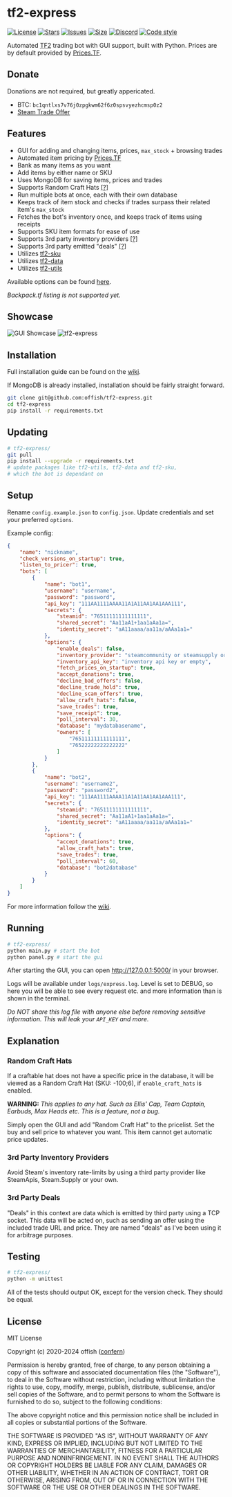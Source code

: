 # tf2-express
[![License](https://img.shields.io/github/license/offish/tf2-express.svg)](https://github.com/offish/tf2-express/blob/master/LICENSE)
[![Stars](https://img.shields.io/github/stars/offish/tf2-express.svg)](https://github.com/offish/tf2-express/stargazers)
[![Issues](https://img.shields.io/github/issues/offish/tf2-express.svg)](https://github.com/offish/tf2-express/issues)
[![Size](https://img.shields.io/github/repo-size/offish/tf2-express.svg)](https://github.com/offish/tf2-express)
[![Discord](https://img.shields.io/discord/467040686982692865?color=7289da&label=Discord&logo=discord)](https://discord.gg/t8nHSvA)
[![Code style](https://img.shields.io/badge/code%20style-black-000000.svg)](https://github.com/psf/black)

Automated <abbr title="Team Fortress 2">TF2</abbr> trading bot with GUI support, built with Python. Prices are by default provided by [Prices.TF](https://prices.tf).

## Donate
Donations are not required, but greatly appericated.
- BTC: `bc1qntlxs7v76j0zpgkwm62f6z0spsvyezhcmsp0z2`
- [Steam Trade Offer](https://steamcommunity.com/tradeoffer/new/?partner=293059984&token=0-l_idZR)


## Features
* GUI for adding and changing items, prices, `max_stock` + browsing trades
* Automated item pricing by [Prices.TF](https://prices.tf)
* Bank as many items as you want
* Add items by either name or SKU
* Uses MongoDB for saving items, prices and trades
* Supports Random Craft Hats [[?]](#random-craft-hats)
* Run multiple bots at once, each with their own database
* Keeps track of item stock and checks if trades surpass their related item's `max_stock`
* Fetches the bot's inventory once, and keeps track of items using receipts
* Supports SKU item formats for ease of use
* Supports 3rd party inventory providers [[?]](#3rd-party-inventory-providers)
* Supports 3rd party emitted "deals" [[?]](#3rd-party-deals)
* Utilizes [tf2-sku](https://github.com/offish/tf2-sku)
* Utilizes [tf2-data](https://github.com/offish/tf2-data)
* Utilizes [tf2-utils](https://github.com/offish/tf2-utils)

Available options can be found [here](express/options.py).

*Backpack.tf listing is not supported yet.*

## Showcase
![GUI Showcase](https://github.com/offish/tf2-express/assets/30203217/3093be18-412d-4852-a9a1-270f2e16f194)
![tf2-express](https://github.com/offish/tf2-express/assets/30203217/c32d6c2e-b59d-4923-97e7-8ba7cf5f8640)

## Installation
Full installation guide can be found on the [wiki](https://github.com/offish/tf2-express/wiki).

If MongoDB is already installed, installation should be fairly straight forward.

```bash
git clone git@github.com:offish/tf2-express.git
cd tf2-express
pip install -r requirements.txt
```

## Updating
```bash
# tf2-express/
git pull
pip install --upgrade -r requirements.txt
# update packages like tf2-utils, tf2-data and tf2-sku,
# which the bot is dependant on
```

## Setup
Rename `config.example.json` to `config.json`. Update credentials and set your preferred `options`.

Example config:
```json
{
    "name": "nickname",
    "check_versions_on_startup": true,
    "listen_to_pricer": true,
    "bots": [
        {
            "name": "bot1",
            "username": "username",
            "password": "password",
            "api_key": "111AA1111AAAA11A1A11AA1AA1AAA111",
            "secrets": {
                "steamid": "76511111111111111",
                "shared_secret": "Aa11aA1+1aa1aAa1a=",
                "identity_secret": "aA11aaaa/aa11a/aAAa1a1="
            },
            "options": {
                "enable_deals": false,
                "inventory_provider": "steamcommunity or steamsupply or steamapis",
                "inventory_api_key": "inventory api key or empty",
                "fetch_prices_on_startup": true,
                "accept_donations": true,
                "decline_bad_offers": false,
                "decline_trade_hold": true,
                "decline_scam_offers": true,
                "allow_craft_hats": false,
                "save_trades": true,
                "save_receipt": true,
                "poll_interval": 30,
                "database": "mydatabasename",
                "owners": [
                    "76511111111111111",
                    "76522222222222222"
                ]
            }
        },
        {
            "name": "bot2",
            "username": "username2",
            "password": "password2",
            "api_key": "111AA1111AAAA11A1A11AA1AA1AAA111",
            "secrets": {
                "steamid": "76511111111111111",
                "shared_secret": "Aa11aA1+1aa1aAa1a=",
                "identity_secret": "aA11aaaa/aa11a/aAAa1a1="
            },
            "options": {
                "accept_donations": true,
                "allow_craft_hats": true,
                "save_trades": true,
                "poll_interval": 60,
                "database": "bot2database"
            }
        }
    ]
}
```

For more information follow the [wiki](https://github.com/offish/tf2-express/wiki).

## Running
```bash
# tf2-express/
python main.py # start the bot
python panel.py # start the gui
```

After starting the GUI, you can open http://127.0.0.1:5000/ in your browser. 

Logs will be available under `logs/express.log`. 
Level is set to DEBUG, so here you will be able to see every request etc. and more information than is shown in the terminal.

*Do NOT share this log file with anyone else before removing sensitive information. This will leak your `API_KEY` and more.*


## Explanation
### Random Craft Hats
If a craftable hat does not have a specific price in the database, it will be viewed as a Random Craft Hat (SKU: -100;6), if `enable_craft_hats` is enabled. 

**WARNING:** *This applies to any hat. Such as Ellis' Cap, Team Captain, Earbuds, Max Heads etc. This is a feature, not a bug.*

Simply open the GUI and add "Random Craft Hat" to the pricelist. Set the buy and sell price to whatever you want. This item cannot get automatic price updates.

### 3rd Party Inventory Providers
Avoid Steam's inventory rate-limits by using a third party provider like SteamApis, Steam.Supply or your own.


### 3rd Party Deals
"Deals" in this context are data which is emitted by third party using a TCP socket. This data will be acted on, such as sending an offer using the included trade URL and price. They are named "deals" as I've been using it for arbitrage purposes.


## Testing
```bash
# tf2-express/
python -m unittest
```

All of the tests should output OK, except for the version check. They should be equal.

## License
MIT License

Copyright (c) 2020-2024 offish ([confern](https://steamcommunity.com/id/confern))

Permission is hereby granted, free of charge, to any person obtaining a copy
of this software and associated documentation files (the "Software"), to deal
in the Software without restriction, including without limitation the rights
to use, copy, modify, merge, publish, distribute, sublicense, and/or sell
copies of the Software, and to permit persons to whom the Software is
furnished to do so, subject to the following conditions:

The above copyright notice and this permission notice shall be included in all
copies or substantial portions of the Software.

THE SOFTWARE IS PROVIDED "AS IS", WITHOUT WARRANTY OF ANY KIND, EXPRESS OR
IMPLIED, INCLUDING BUT NOT LIMITED TO THE WARRANTIES OF MERCHANTABILITY,
FITNESS FOR A PARTICULAR PURPOSE AND NONINFRINGEMENT. IN NO EVENT SHALL THE
AUTHORS OR COPYRIGHT HOLDERS BE LIABLE FOR ANY CLAIM, DAMAGES OR OTHER
LIABILITY, WHETHER IN AN ACTION OF CONTRACT, TORT OR OTHERWISE, ARISING FROM,
OUT OF OR IN CONNECTION WITH THE SOFTWARE OR THE USE OR OTHER DEALINGS IN THE
SOFTWARE.
